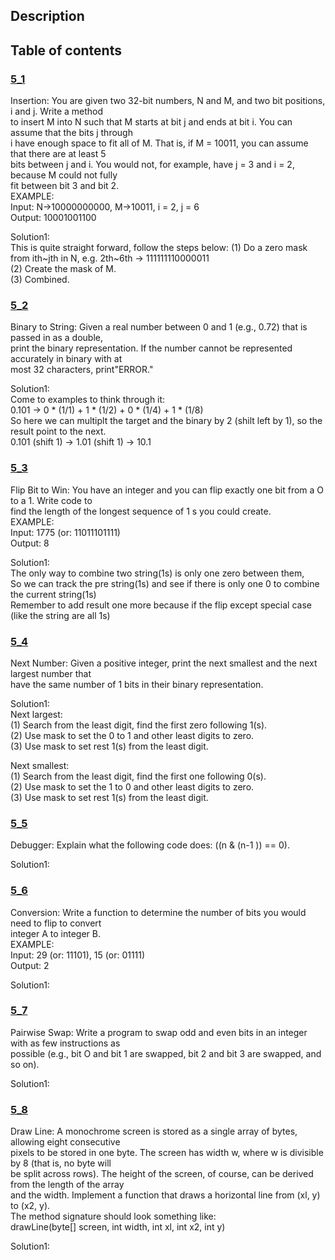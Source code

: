 ## Description
## Table of contents
### [5_1](./5_1)
Insertion: You are given two 32-bit numbers, N and M, and two bit positions, i and j. Write a method  
to insert M into N such that M starts at bit j and ends at bit i. You can assume that the bits j through  
i have enough space to fit all of M. That is, if M = 10011, you can assume that there are at least 5  
bits between j and i. You would not, for example, have j = 3 and i = 2, because M could not fully  
fit between bit 3 and bit 2.  
EXAMPLE:  
Input: N->10000000000, M->10011, i = 2, j = 6  
Output: 10001001100

Solution1:  
This is quite straight forward, follow the steps below:
(1) Do a zero mask from ith~jth in N, e.g. 2th~6th -> 111111110000011  
(2) Create the mask of M.  
(3) Combined.  

### [5_2](./5_2)
Binary to String: Given a real number between 0 and 1 (e.g., 0.72) that is passed in as a double,  
print the binary representation. If the number cannot be represented accurately in binary with at  
most 32 characters, print"ERROR."  

Solution1:  
Come to examples to think through it:  
0.101 -> 0 * (1/1) + 1 * (1/2) + 0 * (1/4) + 1 * (1/8)  
So here we can multiplt the target and the binary by 2 (shilt left by 1), so the result point to the next.  
0.101 (shift 1) -> 1.01 (shift 1) -> 10.1

### [5_3](./5_3)
Flip Bit to Win: You have an integer and you can flip exactly one bit from a O to a 1. Write code to  
find the length of the longest sequence of 1 s you could create.  
EXAMPLE:  
Input: 1775 (or: 11011101111)  
Output: 8  

Solution1:  
The only way to combine two string(1s) is only one zero between them,  
So we can track the pre string(1s) and see if there is only one 0 to combine the current string(1s)  
Remember to add result one more because if the flip except special case (like the string are all 1s)   

### [5_4](./5_4)
Next Number: Given a positive integer, print the next smallest and the next largest number that  
have the same number of 1 bits in their binary representation.  

Solution1:  
Next largest:  
(1) Search from the least digit, find the first zero following 1(s).  
(2) Use mask to set the 0 to 1 and other least digits to zero.  
(3) Use mask to set rest 1(s) from the least digit.  

Next smallest:  
(1) Search from the least digit, find the first one following 0(s).  
(2) Use mask to set the 1 to 0 and other least digits to zero.  
(3) Use mask to set rest 1(s) from the least digit.  

### [5_5](./5_5)
Debugger: Explain what the following code does: ((n & (n-1 )) == 0).  

Solution1: 

### [5_6](./5_6)
Conversion: Write a function to determine the number of bits you would need to flip to convert  
integer A to integer B.  
EXAMPLE:  
Input: 29 (or: 11101), 15 (or: 01111)  
Output: 2  

Solution1:  

### [5_7](./5_7)
Pairwise Swap: Write a program to swap odd and even bits in an integer with as few instructions as  
possible (e.g., bit O and bit 1 are swapped, bit 2 and bit 3 are swapped, and so on).  

Solution1: 

### [5_8](./5_8)
Draw Line: A monochrome screen is stored as a single array of bytes, allowing eight consecutive  
pixels to be stored in one byte. The screen has width w, where w is divisible by 8 (that is, no byte will  
be split across rows). The height of the screen, of course, can be derived from the length of the array  
and the width. Implement a function that draws a horizontal line from (xl, y) to (x2, y).  
The method signature should look something like:  
drawLine(byte[] screen, int width, int xl, int x2, int y)  

Solution1: 